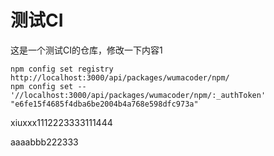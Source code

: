# 测试CI

这是一个测试CI的仓库，修改一下内容1


```
npm config set registry http://localhost:3000/api/packages/wumacoder/npm/
npm config set -- '//localhost:3000/api/packages/wumacoder/npm/:_authToken' "e6fe15f4685f4dba6be2004b4a768e598dfc973a"
```

xiuxxx1112223333111444

aaaabbb222333